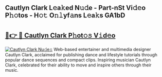 ## Cautlyn Clark L𝚎a𝚔ed N𝚞𝚍e - Part-nSt Vi𝚍𝚎o P𝚑𝚘tos - H𝚘𝚝 O𝚗𝚕yf𝚊ns L𝚎a𝚔s GA1bD

# <h2><a href="http://kf0upbp.oniu.top/?m=Cautlyn+Clark">🔗👉 🔴 Cautlyn Clark P𝚑ot𝚘𝚜 V𝚒d𝚎o</a></h2>

[![Cautlyn Clark Nu𝚍e𝚜](https://i.imgur.com/0qMVB7G.gif)](http://kf0upbp.oniu.top/?m=Cautlyn+Clark)
Web-based entertainer and multimedia designer Cautlyn Clark, acclaimed for publishing dance and lifestyle tutorials through popular dance sequences and compact clips. Inspiring musician Cautlyn Clark, celebrated for their ability to move and inspire others through their music.  
